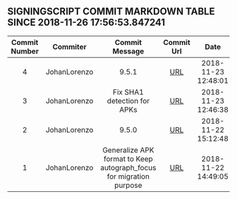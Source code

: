 ## SIGNINGSCRIPT COMMIT MARKDOWN TABLE SINCE 2018-11-26 17:56:53.847241

| Commit Number | Commiter | Commit Message | Commit Url | Date | 
|:---:|:----:|:----------------------------------:|:------:|:----:| 
|4|JohanLorenzo|9.5.1|[URL](https://github.com/mozilla-releng/signingscript/commit/c15e3121714bef54103d4d7b126b470054b79d39)|2018-11-23 12:48:01
|3|JohanLorenzo|Fix SHA1 detection for APKs|[URL](https://github.com/mozilla-releng/signingscript/commit/57943a9e24a28ecdfc74062a9adc523288d557e0)|2018-11-23 12:46:38
|2|JohanLorenzo|9.5.0|[URL](https://github.com/mozilla-releng/signingscript/commit/02621783091e6139d313b7ef27a33314f9e1b596)|2018-11-22 15:12:48
|1|JohanLorenzo|Generalize APK format to  Keep autograph_focus for migration purpose|[URL](https://github.com/mozilla-releng/signingscript/commit/75e15a0b743977c70e1b2ad1651d267706063f02)|2018-11-22 14:49:05


